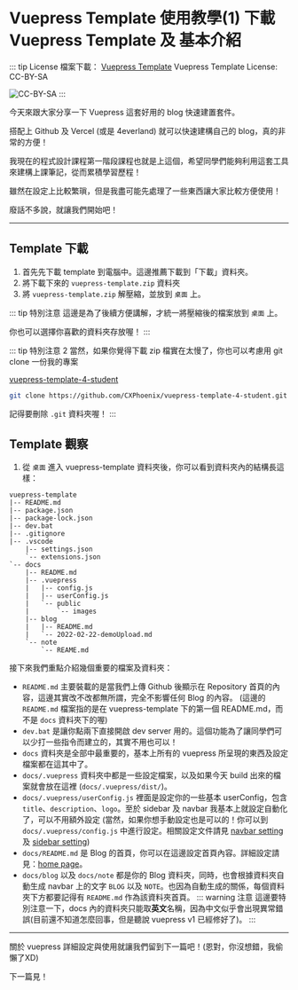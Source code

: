 # Vuepress Template 使用教學(1) 下載 Vuepress Template 及 基本介紹

::: tip License
檔案下載： [Vuepress Template](https://drive.google.com/file/d/1ewR0JsHsdt9Jlwn_LdsbclOwmUbEhXYk/view?usp=sharing)
Vuepress Template License: CC-BY-SA

![CC-BY-SA](/images/by-sa.png)
:::

今天來跟大家分享一下 Vuepress 這套好用的 blog 快速建置套件。

搭配上 Github 及 Vercel (或是 4everland) 就可以快速建構自己的 blog，真的非常的方便！

我現在的程式設計課程第一階段課程也就是上這個，希望同學們能夠利用這套工具來建構上課筆記，從而累積學習歷程！

雖然在設定上比較繁瑣，但是我盡可能先處理了一些東西讓大家比較方便使用！

廢話不多說，就讓我們開始吧！

---

## Template 下載

1. 首先先下載 template 到電腦中。這邊推薦下載到「下載」資料夾。
2. 將下載下來的 `vuepress-template.zip` 資料夾
3. 將 `vuepress-template.zip` 解壓縮，並放到 `桌面` 上。

::: tip 特別注意
這邊是為了後續方便講解，才統一將壓縮後的檔案放到 `桌面` 上。

你也可以選擇你喜歡的資料夾存放喔！
:::

::: tip 特別注意 2
當然，如果你覺得下載 zip 檔實在太慢了，你也可以考慮用 git clone 一份我的專案

[vuepress-template-4-student](https://github.com/CXPhoenix/vuepress-template-4-student)

``` bash
git clone https://github.com/CXPhoenix/vuepress-template-4-student.git
```

記得要刪除 `.git` 資料夾喔！
:::

## Template 觀察

1. 從 `桌面` 進入 vuepress-template 資料夾後，你可以看到資料夾內的結構長這樣：

```file-tree:no-line-numbers
vuepress-template
|-- README.md
|-- package.json
|-- package-lock.json
|-- dev.bat
|-- .gitignore
|-- .vscode
    |-- settings.json
    `-- extensions.json
`-- docs
    |-- README.md
    |-- .vuepress
    |   |-- config.js
    |   |-- userConfig.js
    |   `-- public
    |       `-- images
    |-- blog
    |   |-- README.md
    |   `-- 2022-02-22-demoUpload.md
    `-- note
        `-- REAME.md
```

接下來我們重點介紹幾個重要的檔案及資料夾：

* `README.md` 主要裝載的是當我們上傳 Github 後顯示在 Repository 首頁的內容，這邊其實改不改都無所謂，完全不影響任何 Blog 的內容。 (這邊的 `README.md` 檔案指的是在 vuepress-template 下的第一個 README.md，而不是 `docs` 資料夾下的喔)
* `dev.bat` 是讓你點兩下直接開啟 dev server 用的。這個功能為了讓同學們可以少打一些指令而建立的，其實不用也可以！
* `docs` 資料夾是全部中最重要的，基本上所有的 vuepress 所呈現的東西及設定檔案都在這其中了。
* `docs/.vuepress` 資料夾中都是一些設定檔案，以及如果今天 build 出來的檔案就會放在這裡 (`docs/.vuepress/dist/`)。
* `docs/.vuepress/userConfig.js` 裡面是設定你的一些基本 userConfig，包含 `title`、`description`、`logo`。至於 sidebar 及 navbar 我基本上就設定自動化了，可以不用額外設定 (當然，如果你想手動設定也是可以的！你可以到 `docs/.vuepress/config.js` 中進行設定。相關設定文件請見 [navbar setting](https://v2.vuepress.vuejs.org/reference/default-theme/config.html#navbar) 及 [sidebar setting](https://v2.vuepress.vuejs.org/reference/default-theme/config.html#sidebar))
* `docs/README.md` 是 Blog 的首頁，你可以在這邊設定首頁內容。詳細設定請見：[home page](https://v2.vuepress.vuejs.org/reference/default-theme/frontmatter.html#home-page)。
* `docs/blog` 以及 `docs/note` 都是你的 Blog 資料夾，同時，也會根據資料夾自動生成 navbar 上的文字 `BLOG` 以及 `NOTE`。也因為自動生成的關係，每個資料夾下方都要記得有 `README.md` 作為該資料夾首頁。
::: warning 注意
這邊要特別注意一下，docs 內的資料夾只能取**英文**名稱，因為中文似乎會出現異常錯誤(目前還不知道怎麼回事，但是聽說 vuepress v1 已經修好了)。
:::

---

關於 vuepress 詳細設定與使用就讓我們留到下一篇吧！(恩對，你沒想錯，我偷懶了XD)

下一篇見！
